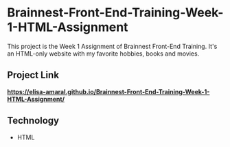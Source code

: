 # Brainnest-Front-End-Training-Week-1-HTML-Assignment

This project is the Week 1 Assignment of Brainnest Front-End Training. It's an HTML-only website with my favorite hobbies, books and movies.

## Project Link

**https://elisa-amaral.github.io/Brainnest-Front-End-Training-Week-1-HTML-Assignment/**

## Technology

+ HTML
